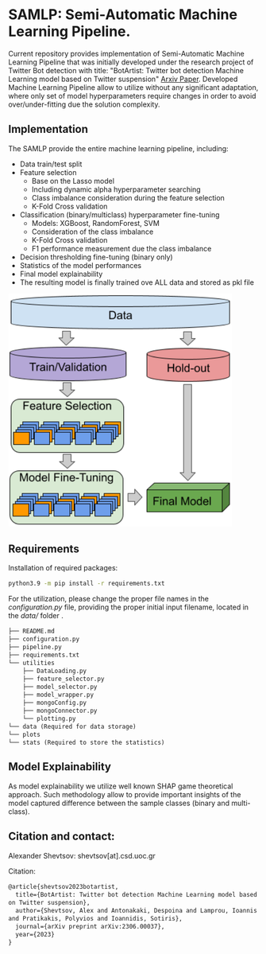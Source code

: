 # SAMLP: Semi-Automatic Machine Learning Pipeline.

Current repository provides implementation of Semi-Automatic Machine Learning Pipeline that was initially developed under the research project of Twitter Bot detection with title: "BotArtist: Twitter bot detection Machine Learning model based on Twitter suspension" [Arxiv Paper](https://arxiv.org/abs/2306.00037).
Developed Machine Learning Pipeline allow to utilize without any significant adaptation, where only set of model hyperparameters require changes in order to avoid over/under-fitting due the solution complexity.

## Implementation

The SAMLP provide the entire machine learning pipeline, including:
 - Data train/test split
 - Feature selection
   - Base on the Lasso model
   - Including dynamic alpha hyperparameter searching
   - Class imbalance consideration during the feature selection
   - K-Fold Cross validation
 - Classification (binary/multiclass) hyperparameter fine-tuning
   - Models: XGBoost, RandomForest, SVM
   - Consideration of the class imbalance 
   - K-Fold Cross validation
   - F1 performance measurement due the class imbalance 
 - Decision thresholding fine-tuning (binary only)
 - Statistics of the model performances
 - Final model explainability
 - The resulting model is finally trained ove ALL data and stored as pkl file

<img src='plots/pipeline.png' width='450'>

## Requirements
Installation of required packages:
```bash
python3.9 -m pip install -r requirements.txt
```

For the utilization, please change the proper file names in the *configuration.py* file, providing the proper initial input filename, located in the *data/* folder .
```angular2html
├── README.md
├── configuration.py
├── pipeline.py
├── requirements.txt
└── utilities
    ├── DataLoading.py
    ├── feature_selector.py
    ├── model_selector.py
    ├── model_wrapper.py
    ├── mongoConfig.py
    ├── mongoConnector.py
    └── plotting.py
└── data (Required for data storage)
└── plots
└── stats (Required to store the statistics)
```

## Model Explainability
As model explainability we utilize well known SHAP game theoretical approach. Such methodology allow to provide important insights of the model captured difference between the sample classes (binary and multi-class). 

## Citation and contact:

Alexander Shevtsov: shevtsov[at].csd.uoc.gr

Citation:
````angular2html
@article{shevtsov2023botartist,
  title={BotArtist: Twitter bot detection Machine Learning model based on Twitter suspension},
  author={Shevtsov, Alex and Antonakaki, Despoina and Lamprou, Ioannis and Pratikakis, Polyvios and Ioannidis, Sotiris},
  journal={arXiv preprint arXiv:2306.00037},
  year={2023}
}
````